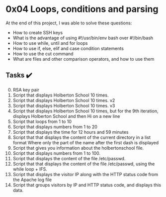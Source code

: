 # 0x04 Loops, conditions and parsing

At the end of this project, I was able to solve these questions:

* How to create SSH keys
* What is the advantage of using #!/usr/bin/env bash over #!/bin/bash
* How to use while, until and for loops
* How to use if, else, elif and case condition statements
* How to use the cut command
* What are files and other comparison operators, and how to use them

## Tasks :heavy_check_mark:

0. RSA key pair
1. Script that displays Holberton School 10 times.
2. Script that displays Holberton School 10 times. v2
3. Script that displays Holberton School 10 times. v3
4. Script that displays Holberton School 10 times, but for the 9th iteration, displays Holberton School and then Hi on a new line
5. Script that loops from 1 to 10
6. Script that displays numbers from 1 to 20
7. Script that displays the time for 12 hours and 59 minutes
8. Script that that displays the content of the current directory in a list format Where only the part of the name after the first dash is displayed 
9. Script that gives you information about the holbertonschool file.
10. Script that displays numbers from 1 to 100.
11. Script that displays the content of the file /etc/passwd.
12. Script that that displays the content of the file /etc/passwd, using the while loop + IFS.
13. Script that displays the visitor IP along with the HTTP status code from the Apache log file
14. Script that groups visitors by IP and HTTP status code, and displays this data. 
